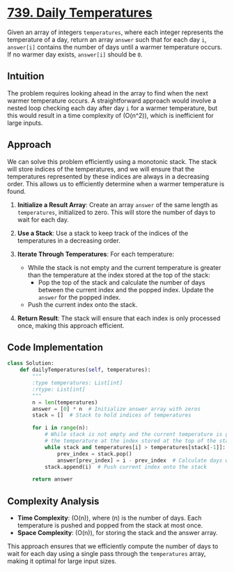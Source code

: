 # [739. Daily Temperatures](https://leetcode.com/problems/daily-temperatures/description/)

Given an array of integers `temperatures`, where each integer represents the temperature of a day, return an array `answer` such that for each day `i`, `answer[i]` contains the number of days until a warmer temperature occurs. If no warmer day exists, `answer[i]` should be `0`.

## Intuition

The problem requires looking ahead in the array to find when the next warmer temperature occurs. A straightforward approach would involve a nested loop checking each day after day `i` for a warmer temperature, but this would result in a time complexity of \(O(n^2)\), which is inefficient for large inputs.

## Approach

We can solve this problem efficiently using a monotonic stack. The stack will store indices of the temperatures, and we will ensure that the temperatures represented by these indices are always in a decreasing order. This allows us to efficiently determine when a warmer temperature is found.

1. **Initialize a Result Array**: Create an array `answer` of the same length as `temperatures`, initialized to zero. This will store the number of days to wait for each day.

2. **Use a Stack**: Use a stack to keep track of the indices of the temperatures in a decreasing order.

3. **Iterate Through Temperatures**: For each temperature:
   - While the stack is not empty and the current temperature is greater than the temperature at the index stored at the top of the stack:
     - Pop the top of the stack and calculate the number of days between the current index and the popped index. Update the `answer` for the popped index.
   - Push the current index onto the stack.

4. **Return Result**: The stack will ensure that each index is only processed once, making this approach efficient.

## Code Implementation

```python
class Solution:
    def dailyTemperatures(self, temperatures):
        """
        :type temperatures: List[int]
        :rtype: List[int]
        """
        n = len(temperatures)
        answer = [0] * n  # Initialize answer array with zeros
        stack = []  # Stack to hold indices of temperatures

        for i in range(n):
            # While stack is not empty and the current temperature is greater than
            # the temperature at the index stored at the top of the stack
            while stack and temperatures[i] > temperatures[stack[-1]]:
                prev_index = stack.pop()
                answer[prev_index] = i - prev_index  # Calculate days waited
            stack.append(i)  # Push current index onto the stack

        return answer
```

## Complexity Analysis

- **Time Complexity**: \(O(n)\), where \(n\) is the number of days. Each temperature is pushed and popped from the stack at most once.
- **Space Complexity**: \(O(n)\), for storing the stack and the answer array.

This approach ensures that we efficiently compute the number of days to wait for each day using a single pass through the `temperatures` array, making it optimal for large input sizes.
